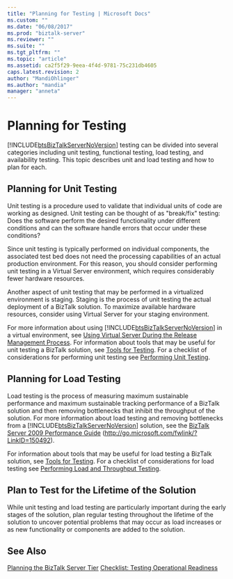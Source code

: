 ```yaml
---
title: "Planning for Testing | Microsoft Docs"
ms.custom: ""
ms.date: "06/08/2017"
ms.prod: "biztalk-server"
ms.reviewer: ""
ms.suite: ""
ms.tgt_pltfrm: ""
ms.topic: "article"
ms.assetid: ca2f5f29-9eea-4f4d-9781-75c231db4605
caps.latest.revision: 2
author: "MandiOhlinger"
ms.author: "mandia"
manager: "anneta"
---
```

# Planning for Testing
[!INCLUDE[btsBizTalkServerNoVersion](../includes/btsbiztalkservernoversion-md.md)] testing can be divided into several categories including unit testing, functional testing, load testing, and availability testing. This topic describes unit and load testing and how to plan for each.

## Planning for Unit Testing
 Unit testing is a procedure used to validate that individual units of code are working as designed. Unit testing can be thought of as "break/fix" testing: Does the software perform the desired functionality under different conditions and can the software handle errors that occur under these conditions?

 Since unit testing is typically performed on individual components, the associated test bed does not need the processing capabilities of an actual production environment. For this reason, you should consider performing unit testing in a Virtual Server environment, which requires considerably fewer hardware resources.

 Another aspect of unit testing that may be performed in a virtualized environment is staging. Staging is the process of unit testing the actual deployment of a BizTalk solution. To maximize available hardware resources, consider using Virtual Server for your staging environment.

 For more information about using [!INCLUDE[btsBizTalkServerNoVersion](../includes/btsbiztalkservernoversion-md.md)] in a virtual environment, see [Using Virtual Server During the Release Management Process](../technical-guides/planning-the-development-testing-staging-and-production-environments.md#BKMK_VirtualServ). For information about tools that may be useful for unit testing a BizTalk solution, see [Tools for Testing](~/technical-guides/tools-for-testing.md). For a checklist of considerations for performing unit testing see [Performing Unit Testing](../technical-guides/performing-unit-testing.md).

## Planning for Load Testing
 Load testing is the process of measuring maximum sustainable performance and maximum sustainable tracking performance of a BizTalk solution and then removing bottlenecks that inhibit the throughput of the solution. For more information about load testing and removing bottlenecks from a [!INCLUDE[btsBizTalkServerNoVersion](../includes/btsbiztalkservernoversion-md.md)] solution, see the [BizTalk Server 2009 Performance Guide](https://go.microsoft.com/fwlink/?LinkID=150492) (<http://go.microsoft.com/fwlink/?LinkID=150492>).

 For information about tools that may be useful for load testing a BizTalk solution, see [Tools for Testing](~/technical-guides/tools-for-testing.md). For a checklist of considerations for load testing see [Performing Load and Throughput Testing](../technical-guides/performing-load-and-throughput-testing.md).

## Plan to Test for the Lifetime of the Solution
 While unit testing and load testing are particularly important during the early stages of the solution, plan regular testing throughout the lifetime of the solution to uncover potential problems that may occur as load increases or as new functionality or components are added to the solution.

## See Also
 [Planning the BizTalk Server Tier](../technical-guides/planning-the-biztalk-server-tier.md)
 [Checklist: Testing Operational Readiness](../technical-guides/checklist-testing-operational-readiness.md)